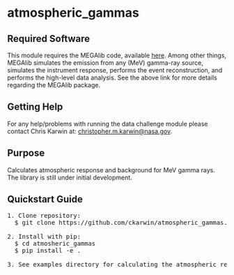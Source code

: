 # atmospheric_gammas

## Required Software <br />
This module requires the MEGAlib code, available [here](http://megalibtoolkit.com/home.html). Among other things, MEGAlib simulates the emission from any (MeV) gamma-ray source, simulates the instrument response, performs the event reconstruction, and performs the high-level data analysis. See the above link for more details regarding the MEGAlib package.   

## Getting Help <br />
For any help/problems with running the data challenge module please contact Chris Karwin at: christopher.m.karwin@nasa.gov. 

## Purpose <br />
Calculates atmospheric response and background for MeV gamma rays. The library is still under initial development.   

## Quickstart Guide <br /> 
<pre>
1. Clone repository:
  $ git clone https://github.com/ckarwin/atmospheric_gammas.git

2. Install with pip:
  $ cd atmosheric_gammas
  $ pip install -e .
     
3. See examples directory for calculating the atmospheric response using a rectangular mass model of the atmosphere.  

</pre>

